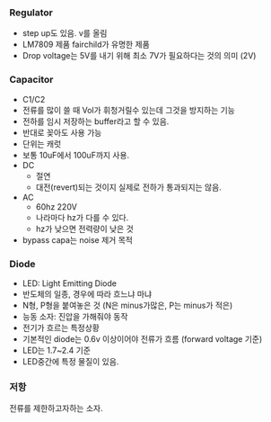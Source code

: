 ### Regulator
* step up도 있음. v를 올림
* LM7809 제품 fairchild가 유명한 제품
* Drop voltage는 5V를 내기 위해 최소 7V가 필요하다는 것의 의미 (2V)

### Capacitor
* C1/C2
* 전류를 많이 쓸 때 Vol가 휘청거릴수 있는데 그것을 방지하는 기능
* 전하를 임시 저장하는 buffer라고 할 수 있음.
* 반대로 꽂아도 사용 가능
* 단위는 캐럿
* 보통 10uF에서 100uF까지 사용.
* DC
	* 절연
	* 대전(revert)되는 것이지 실제로 전하가 통과되지는 않음.
* AC
	* 60hz 220V
	* 나라마다 hz가 다를 수 있다.
	* hz가 낮으면 전력량이 낮은 것
* bypass capa는 noise 제거 목적

### Diode
* LED: Light Emitting Diode
* 반도체의 일종, 경우에 따라 흐느냐 마냐
* N형, P형을 붙여놓은 것 (N은 minus가많은, P는 minus가 적은)
* 능동 소자: 진압을 가해줘야 동작
* 전기가 흐르는 특정상황
* 기본적인 diode는 0.6v 이상이어야 전류가 흐름 (forward voltage 기준)
* LED는 1.7~2.4 기준
* LED중간에 특정 물질이 있음.

### 저항
전류를 제한하고자하는 소자.

